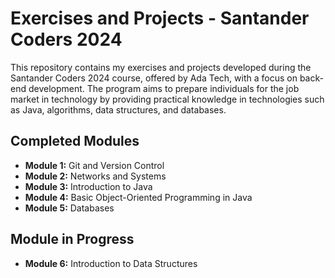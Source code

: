 # Exercises and Projects - Santander Coders 2024

This repository contains my exercises and projects developed during the Santander Coders 2024 course, offered by Ada Tech, with a focus on back-end development. The program aims to prepare individuals for the job market in technology by providing practical knowledge in technologies such as Java, algorithms, data structures, and databases.

## Completed Modules
- **Module 1:** Git and Version Control
- **Module 2:** Networks and Systems
- **Module 3:** Introduction to Java
- **Module 4:** Basic Object-Oriented Programming in Java
- **Module 5:** Databases

## Module in Progress
- **Module 6:** Introduction to Data Structures
